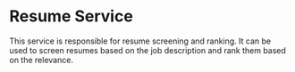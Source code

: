 # Resume Service

This service is responsible for resume screening and ranking. It can be used to screen resumes based on the job description and rank them based on the relevance.
